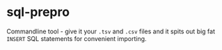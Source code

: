 # sql-prepro
Commandline tool - give it your `.tsv` and `.csv` files and it spits out big fat `INSERT` SQL statements for convenient importing.
